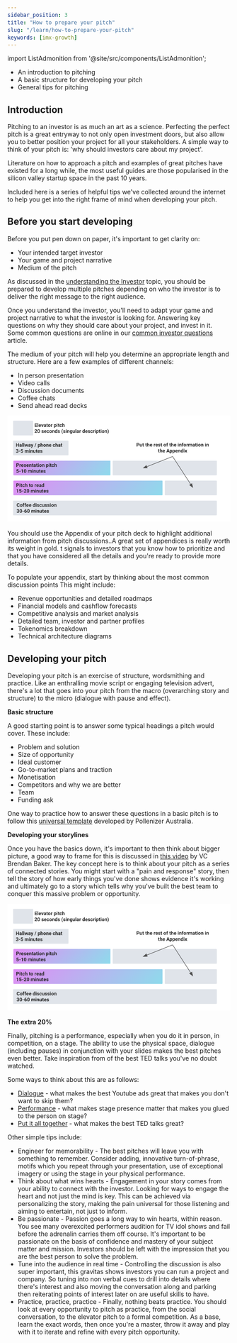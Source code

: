 ```yaml
---
sidebar_position: 3
title: "How to prepare your pitch"
slug: "/learn/how-to-prepare-your-pitch"
keywords: [imx-growth]
---
```


import ListAdmonition from '@site/src/components/ListAdmonition';

<ListAdmonition>
    <ul>
        <li>An introduction to pitching</li>
        <li> A basic structure for developing your pitch</li>
        <li> General tips for pitching </li>
     </ul>
</ListAdmonition>


## Introduction

Pitching to an investor is as much an art as a science. Perfecting the perfect pitch is a great entryway to not only open investment doors, but also allow you to better position your project for all your stakeholders. A simple way to think of your pitch is: 'why should investors care about my project'.

Literature on how to approach a pitch and examples of great pitches have existed for a long while, the most useful guides are those popularised in the silicon valley startup space in the past 10 years.

Included here is a series of helpful tips we've collected around the internet to help you get into the right frame of mind when developing your pitch.

## Before you start developing

Before you put pen down on paper, it's important to get clarity on:

- Your intended target investor
- Your game and project narrative
- Medium of the pitch

As discussed in the [understanding the Investor](understanding-the-investor) topic, you should be prepared to develop multiple pitches depending on who the investor is to deliver the right message to the right audience.

Once you understand the investor, you'll need to adapt your game and project narrative to what the investor is looking for. Answering key questions on why they should care about your project, and invest in it. Some common questions are online in our [common investor questions](common-investor-questions) article.

The medium of your pitch will help you determine an appropriate length and structure. Here are a few examples of different channels:

- In person presentation
- Video calls
- Discussion documents
- Coffee chats
- Send ahead read decks

![](../../../../static/img/learn/pitch-length-2.png)

You should use the Appendix of your pitch deck to highlight additional information from pitch discussions..A great set of appendices is really worth its weight in gold. t signals to investors that you know how to prioritize and that you have considered all the details and you're ready to provide more details.

To populate your appendix, start by thinking about the most common discussion points This might include:

- Revenue opportunities and detailed roadmaps
- Financial models and cashflow forecasts
- Competitive analysis and market analysis
- Detailed team, investor and partner profiles
- Tokenomics breakdown
- Technical architecture diagrams

## Developing your pitch

Developing your pitch is an exercise of structure, wordsmithing and practice. Like an enthralling movie script or engaging television advert, there's a lot that goes into your pitch from the macro (overarching story and structure) to the micro (dialogue with pause and effect).

**Basic structure**

A good starting point is to answer some typical headings a pitch would cover. These include:

- Problem and solution
- Size of opportunity
- Ideal customer
- Go-to-market plans and traction
- Monetisation
- Competitors and why we are better
- Team
- Funding ask

One way to practice how to answer these questions in a basic pitch is to follow this [universal template](https://www.slideshare.net/liubinskas/universal-startup-pitch-deck) developed by Pollenizer Australia.


**Developing your storylines**

Once you have the basics down, it's important to then think about bigger picture, a good way to frame for this is discussed in [this video](https://www.youtube.com/watch?v=xr1PKaoflLo) by VC Brendan Baker. The key concept here is to think about your pitch as a series of connected stories. You might start with a "pain and response" story, then tell the story of how early things you've done shows evidence it's working and ultimately go to a story which tells why you've built the best team to conquer this massive problem or opportunity.

![](../../../../static/img/learn/pitch-length-2.png)



**The extra 20%**

Finally, pitching is a performance, especially when you do it in person, in competition, on a stage. The ability to use the physical space, dialogue (including pauses) in conjunction with your slides makes the best pitches even better. Take inspiration from of the best TED talks you've no doubt watched.

Some ways to think about this are as follows:

- [Dialogue](https://www.youtube.com/watch?v=oFfHXJ8fAwg) - what makes the best Youtube ads great that makes you don't want to skip them? 
- [Performance](https://www.youtube.com/watch?v=XGirACdmiLM) - what makes stage presence matter that makes you glued to the person on stage? 
- [Put it all together](https://www.youtube.com/watch?v=-FOCpMAww28) - what makes the best TED talks great? 

Other simple tips include:

- Engineer for memorability - The best pitches will leave you with something to remember. Consider adding, innovative turn-of-phrase, motifs which you repeat through your presentation, use of exceptional imagery or using the stage in your physical performance.
- Think about what wins hearts - Engagement in your story comes from your ability to connect with the investor. Looking for ways to engage the heart and not just the mind is key. This can be achieved via personalizing the story, making the pain universal for those listening and aiming to entertain, not just to inform.
- Be passionate - Passion goes a long way to win hearts, within reason. You see many overexcited performers audition for TV idol shows and fail before the adrenalin carries them off course. It's important to be passionate on the basis of confidence and mastery of your subject matter and mission. Investors should be left with the impression that you are the best person to solve the problem.
- Tune into the audience in real time - Controlling the discussion is also super important, this gravitas shows investors you can run a project and company. So tuning into non verbal cues to drill into details where there's interest and also moving the conversation along and parking then reiterating points of interest later on are useful skills to have.
- Practice, practice, practice - Finally, nothing beats practice. You should look at every opportunity to pitch as practice, from the social conversation, to the elevator pitch to a formal competition. As a base, learn the exact words, then once you're a master, throw it away and play with it to iterate and refine with every pitch opportunity.